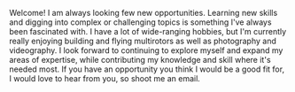 Welcome! I am always looking few new opportunities. Learning new skills and digging into complex or challenging topics is something I've always been fascinated with. I have a lot of wide-ranging hobbies, but I'm currently really enjoying building and flying multirotors as well as photography and videography. I look forward to continuing to explore myself and expand my areas of expertise, while contributing my knowledge and skill where it's needed most. If you have an opportunity you think I would be a good fit for, I would love to hear from you, so shoot me an email.
